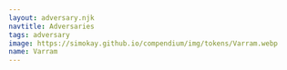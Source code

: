 ```yaml
---
layout: adversary.njk
navtitle: Adversaries
tags: adversary
image: https://simokay.github.io/compendium/img/tokens/Varram.webp
name: Varram
---
```

